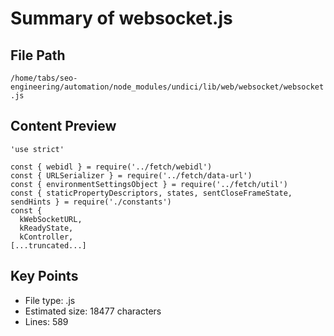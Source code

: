 # Summary of websocket.js
  
## File Path
`/home/tabs/seo-engineering/automation/node_modules/undici/lib/web/websocket/websocket.js`

## Content Preview
```
'use strict'

const { webidl } = require('../fetch/webidl')
const { URLSerializer } = require('../fetch/data-url')
const { environmentSettingsObject } = require('../fetch/util')
const { staticPropertyDescriptors, states, sentCloseFrameState, sendHints } = require('./constants')
const {
  kWebSocketURL,
  kReadyState,
  kController,
[...truncated...]
```

## Key Points
- File type: .js
- Estimated size: 18477 characters
- Lines: 589
